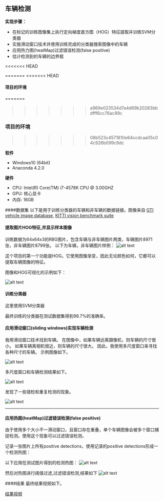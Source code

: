 ## 车辆检测

**实现步骤：**

* 在标记的训练图像集上执行定向梯度直方图（HOG）特征提取并训练SVM分类器
* 实施滑动窗口技术并使用训练完成的分类器搜索图像中的车辆
* 应用热力图(heatMap)过滤错误检测(false positive)
* 估计检测到的车辆的边界框

[//]: # (Image References)
[image1]: ./output/Vehicle_Nonvehicle.png
[image2]: ./output/hog.png
[image3]: ./output/Multi_window.png
[image4]: ./output/Window_example.png
[image5]: ./output/error.png
[image6]: ./output/hot.png
[image7]: ./output/Result_image.png
[video1]: ./project_video.mp4


<<<<<<< HEAD

=======
<<<<<<< HEAD
#### 项目的环境 
=======
>>>>>>> a969e023534d7a4d69b20283bbdfff6cc76ac99c
### 项目的环境 
>>>>>>> 08b523c4571810e64ccdcaa05c04c926b099c9dc

**软件** 
* Windows10 (64bit)
* Anaconda 4.2.0

**硬件**
* CPU: Intel(R) Core(TM) i7-4578K CPU @ 3.00GHZ
* GPU: 核心显卡
* 内存: 16GB

####数据集
以下是用于训练分类器的车辆和非车辆的数据链接。图像来自 [GTI vehicle image database](http://www.gti.ssr.upm.es/data/Vehicle_database.html),  [KITTI vision benchmark suite](http://www.cvlibs.net/datasets/kitti/)


#### 提取图片HOG特征,并显示样本图像
训练数据为64x64x3的RBG图片，包含车辆与非车辆图片两类，车辆图片8971张，非车辆图片8799张。
以下为车辆，非车辆图片样例：
![alt text][image1]

这个项目的第一个功能是HOG。它使用图像渐变，因此无论颜色如何，它都可以提取车辆图像的特征。

图像和HOG可视化的示例如下：

![alt text][image2]

#### 训练分类器

这里使用SVM分类器


最终训练的分类器在测试数据集得到98.7%的准确率。

#### 应用滑动窗口(sliding windows)实现车辆检测

我用滑动窗口技术找到车辆。
在图像中，如果车辆远离摄像机，则车辆的尺寸很小。 如果车辆离相机很近，则车辆的尺寸很大。 因此，我使用多尺度窗口来寻找各种尺寸的车辆。 示例图像如下。

![alt text][image3]


多尺度窗口和车辆检测结果如下。

![alt text][image4]

发现了一些错检和重复检测的现象。

![alt text][image5]

---

#### 应用热图(heatMap)过滤错误检测(false positive)

由于使用多个大小不一滑动窗口，且窗口存在重叠，单个车辆图像会被多个窗口捕捉检测。使用这个现象可以过滤错误检测。

记录一张图片上所有positive detections，使用记录的positive detections形成一个检测热图：



以下应用在测试图片得到的检测热图：
![alt text][image6]



 然后对热图进行阈值过滤,过滤错误检测,结果如下
  ![alt text][image7]
 
####结果
最终结果视频如下。
 


[结果视频](./output/project.mp4)

